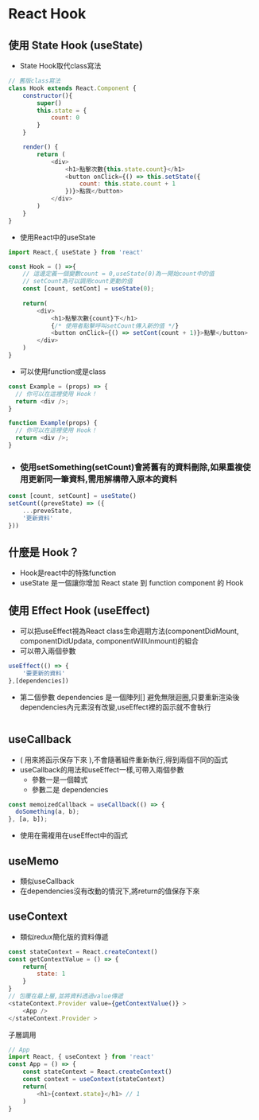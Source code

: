 # React Hook
## 使用 State Hook (useState)
-  State Hook取代class寫法
```js
// 舊版class寫法
class Hook extends React.Component {
    constructor(){
        super()
        this.state = {
            count: 0
        }
    }

    render() {
        return (
            <div>
                <h1>點擊次數{this.state.count}</h1>      
                <button onClick={() => this.setState({
                    count: this.state.count + 1
                })}>點我</button>  
            </div>
        )
    }
}
```
- 使用React中的useState
```js
import React,{ useState } from 'react'

const Hook = () =>{
    // 這邊定義一個變數count = 0,useState(0)為一開始count中的值
    // setCount為可以調用count更動的值
    const [count, setCont] = useState(0);
    
    return(
        <div>
            <h1>點擊次數{count}下</h1>
            {/* 使用者點擊呼叫setCount傳入新的值 */}
            <button onClick={() => setCont(count + 1)}>點擊</button>  
        </div>
    )
}
```
- 可以使用function或是class
```js
const Example = (props) => {
  // 你可以在這裡使用 Hook！
  return <div />;
}
```
```js
function Example(props) {
  // 你可以在這裡使用 Hook！
  return <div />;
}
```
- ### 使用setSomething(setCount)會將舊有的資料刪除,如果重複使用更新同一筆資料,需用解構帶入原本的資料
```js
const [count, setCount] = useState()
setCount((preveState) => ({
    ...preveState,
    '更新資料'
}))
```
## 什麼是 Hook？
- Hook是react中的特殊function
- useState 是一個讓你增加 React state 到 function component 的 Hook

## 使用 Effect Hook (useEffect)
- 可以把useEffect視為React class生命週期方法(componentDidMount, componentDidUpdata, componentWillUnmount)的組合
- 可以帶入兩個參數
```js
useEffect(() => {
    '要更新的資料'
},[dependencies])
```
- 第二個參數 dependencies 是一個陣列[] 避免無限迴圈,只要重新渲染後dependencies內元素沒有改變,useEffect裡的函示就不會執行
```js

```

## useCallback
- ( 用來將函示保存下來 ),不會隨著組件重新執行,得到兩個不同的函式
- useCallback的用法和useEffect一樣,可帶入兩個參數
  - 參數一是一個韓式
  - 參數二是 dependencies 
```js
const memoizedCallback = useCallback(() => {
  doSomething(a, b);
}, [a, b]);
```
- 使用在需複用在useEffect中的函式

## useMemo 
- 類似useCallback
- 在dependencies沒有改動的情況下,將return的值保存下來

## useContext
- 類似redux簡化版的資料傳遞
```js
const stateContext = React.createContext()
const getContextValue = () => {
    return{
        state: 1
    }
}
// 包覆在最上層,並將資料透過value傳遞
<stateContext.Provider value={getContextValue()} >
    <App />
</stateContext.Provider >
```
子層調用
```js
// App
import React, { useContext } from 'react'
const App = () => {
    const stateContext = React.createContext()
    const context = useContext(stateContext)
    return(
        <h1>{context.state}</h1> // 1
    )
}
```